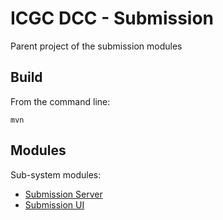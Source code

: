 ICGC DCC - Submission
===

Parent project of the submission modules

Build
---

From the command line:

    mvn
    
Modules
---

Sub-system modules:

- [Submission Server](dcc-submission-server/README.md)
- [Submission UI](dcc-submission-ui/README.md)
